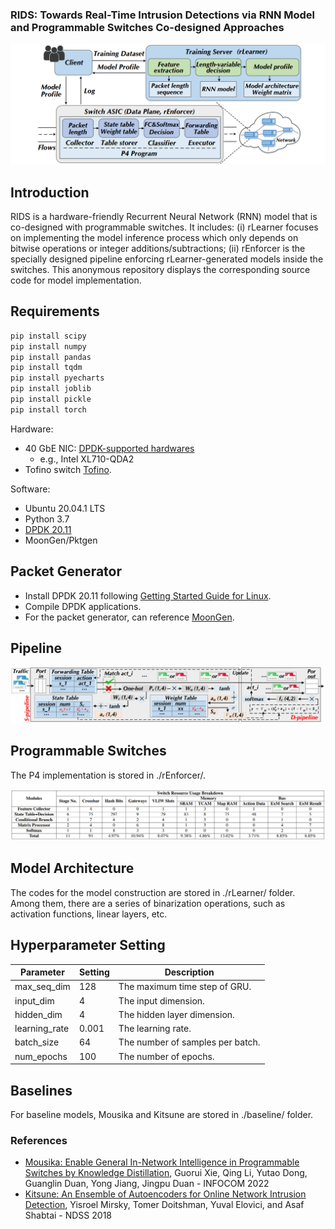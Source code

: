 ### RIDS: Towards Real-Time Intrusion Detections via RNN Model and Programmable Switches Co-designed Approaches

![avatar](./overview/rids.PNG)

## Introduction

RIDS is a hardware-friendly Recurrent Neural Network (RNN) model that is co-designed with programmable switches. It includes: (i) rLearner focuses on implementing the model inference process which only depends on bitwise operations or integer additions/subtractions; (ii) rEnforcer is the specially designed pipeline enforcing rLearner-generated models inside the switches. This anonymous repository displays the corresponding source code for model implementation. 

## Requirements

```bash
pip install scipy
pip install numpy
pip install pandas
pip install tqdm
pip install pyecharts
pip install joblib
pip install pickle
pip install torch
```

Hardware:
- 40 GbE NIC: [DPDK-supported hardwares](https://core.dpdk.org/supported/)
  - e.g., Intel XL710-QDA2
- Tofino switch [Tofino](https://www.intel.com/content/www/us/en/products/network-io/programmable-ethernet-switch/tofino-series.html).

Software:
- Ubuntu 20.04.1 LTS
- Python 3.7
- [DPDK 20.11](http://git.dpdk.org/dpdk-stable/tag/?h=v20.11)
- MoonGen/Pktgen

## Packet Generator

- Install DPDK 20.11 following [Getting Started Guide for Linux](https://doc.dpdk.org/guides-20.11/linux_gsg/index.html).
- Compile DPDK applications.
- For the packet generator, can reference [MoonGen](https://github.com/emmericp/MoonGen/tree/master).


## Pipeline

![avatar](./overview/pipeline.PNG)

## Programmable Switches

The P4 implementation is stored in ./rEnforcer/. 

![avatar](./overview/hardware.PNG)

## Model Architecture

The codes for the model construction are stored in ./rLearner/ folder. 
Among them, there are a series of binarization operations, such as activation functions, linear layers, etc. 


## Hyperparameter Setting

| Parameter | Setting | Description |
| ---- | ---- | ---- |
| max_seq_dim | 128 | The maximum time step of GRU. |
| input_dim | 4 | The input dimension. |
| hidden_dim | 4 | The hidden layer dimension. |
| learning_rate | 0.001 | The learning rate. |
| batch_size | 64 | The number of samples per batch. |
| num_epochs | 100 | The number of epochs. |

## Baselines

For baseline models, Mousika and Kitsune are stored in ./baseline/ folder. 

### References
- [Mousika: Enable General In-Network Intelligence in Programmable Switches by Knowledge Distillation](https://ieeexplore.ieee.org/document/9796936/), Guorui Xie, Qing Li, Yutao Dong, Guanglin Duan, Yong Jiang, Jingpu Duan - INFOCOM 2022
- [Kitsune: An Ensemble of Autoencoders for Online Network Intrusion Detection](https://arxiv.org/abs/1802.09089), Yisroel Mirsky, Tomer Doitshman, Yuval Elovici, and Asaf Shabtai - NDSS 2018
